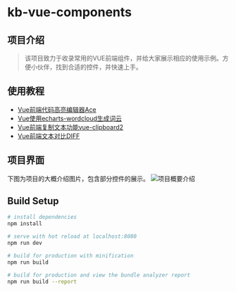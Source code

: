 # kb-vue-components

## 项目介绍
> 该项目致力于收录常用的VUE前端组件，并给大家展示相应的使用示例。方便小伙伴，找到合适的控件，并快速上手。
	

## 使用教程
 - [Vue前端代码高亮编辑器Ace](https://blog.csdn.net/a787373009/article/details/102665946)
 - [Vue使用echarts-wordcloud生成词云](hhttps://blog.csdn.net/a787373009/article/details/102615282)
 - [Vue前端复制文本功能vue-clipboard2](https://blog.csdn.net/a787373009/article/details/102614291)
 - [Vue前端文本对比DIFF](https://blog.csdn.net/a787373009/article/details/102612947)


## 项目界面
下图为项目的大概介绍图片，包含部分控件的展示。
![项目概要介绍](https://img-blog.csdnimg.cn/20191021175103586.gif)


## Build Setup

``` bash
# install dependencies
npm install

# serve with hot reload at localhost:8080
npm run dev

# build for production with minification
npm run build

# build for production and view the bundle analyzer report
npm run build --report
```
